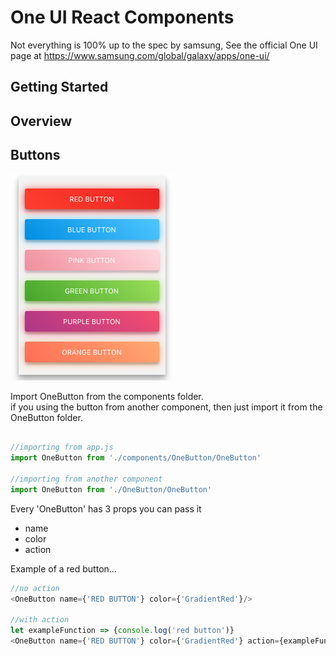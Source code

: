 # One UI React Components

Not everything is 100% up to the spec by samsung, See the official One UI page at https://www.samsung.com/global/galaxy/apps/one-ui/

## Getting Started

## Overview

## Buttons
![OneButton ScreenShot](https://github.com/WalkerFrederick/One-UI-react-components/blob/master/src/components/ScreenShots/OneButtonshot.png)

Import OneButton from the components folder. <br>
if you using the button from another component, then just import it from the OneButton folder. 

```javascript

//importing from app.js
import OneButton from './components/OneButton/OneButton'

//importing from another component
import OneButton from './OneButton/OneButton'

```

Every 'OneButton' has 3 props you can pass it
  * name
  * color
  * action
  
Example of a red button...
```javascript
//no action
<OneButton name={'RED BUTTON'} color={'GradientRed'}/>

//with action
let exampleFunction => {console.log('red button')}
<OneButton name={'RED BUTTON'} color={'GradientRed'} action={exampleFunction}/>
```
